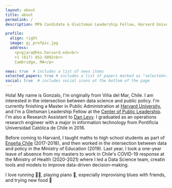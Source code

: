 ```yaml
---
layout: about
title: about
permalink: /
description: MPA Candidate & Gleitsman Leadership Fellow, Harvard University

profile:
  align: right
  image: gj_profpic.jpg
  address: 
    <p>gjara@hks.harvard.edu<br>
    +1 (617) 852-5092<br>
    Cambridge, MA</p>

news: true  # includes a list of news items
selected_papers: true # includes a list of papers marked as "selected={true}"
social: true  # includes social icons at the bottom of the page
---
```


Hola! My name is Gonzalo, I'm originally from Viña del Mar, Chile. I am interested in the intersection between data science and public policy. I'm currently finishing a Master in Public Administration at [Harvard University](https://hks.harvard.edu), and I'm a Gleitsman Leadership Fellow at the [Center of Public Leadership](https://cpl.hks.harvard.edu). I'm also a Research Assistant to [Dan Levy](https://www.hks.harvard.edu/faculty/dan-levy). I graduated as an operations research engineer with a major in information technology from Pontificia Universidad Católica de Chile in 2016.

Before coming to Harvard, I taught maths to high school students as part of [Enseña Chile](https://ensenachile.cl) (2017-2018), and then worked in the intersection between data and policy in the Ministry of Education (2019). Last year, I took a one-year leave of absence from my masters to work in Chile's COVID-19 response at the Ministry of Health (2020-2021) where I led a Data Science team, creatin tools and models to improve data-driven decision-making.

I love running :running_man:, playing piano :musical_keyboard:, especially improvising blues with friends, and trying new food :ramen: 